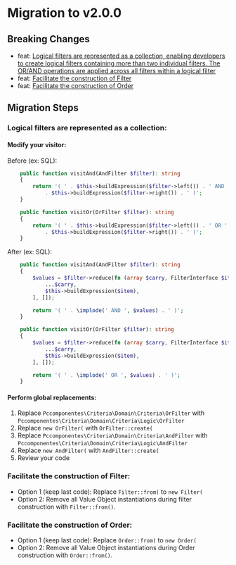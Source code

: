 # Migration to v2.0.0

## Breaking Changes

- feat: [Logical filters are represented as a collection, enabling developers to create logical filters containing more than two individual filters. The OR/AND operations are applied across all filters within a logical filter](https://github.com/PcComponentes/criteria/pull/27)
- feat: [Facilitate the construction of Filter](https://github.com/PcComponentes/criteria/pull/28)
- feat: [Facilitate the construction of Order](https://github.com/PcComponentes/criteria/pull/31)

## Migration Steps

### Logical filters are represented as a collection:

#### Modify your visitor:

Before (ex: SQL):

```php
    public function visitAnd(AndFilter $filter): string
    {
        return '( ' . $this->buildExpression($filter->left()) . ' AND '
            . $this->buildExpression($filter->right()) . ' )';
    }

    public function visitOr(OrFilter $filter): string
    {
        return '( ' . $this->buildExpression($filter->left()) . ' OR '
            . $this->buildExpression($filter->right()) . ' )';
    }
```

After (ex: SQL):

```php
    public function visitAnd(AndFilter $filter): string
    {
        $values = $filter->reduce(fn (array $carry, FilterInterface $item) => [
            ...$carry,
            $this->buildExpression($item),
        ], []);

        return '( ' . \implode(' AND ', $values) . ' )';
    }

    public function visitOr(OrFilter $filter): string
    {
        $values = $filter->reduce(fn (array $carry, FilterInterface $item) => [
            ...$carry,
            $this->buildExpression($item),
        ], []);

        return '( ' . \implode(' OR ', $values) . ' )';
    }
```

#### Perform global replacements:

1. Replace `Pccomponentes\Criteria\Domain\Criteria\OrFilter` with `Pccomponentes\Criteria\Domain\Criteria\Logic\OrFilter`
2. Replace `new OrFilter(` with `OrFilter::create(`
3. Replace `Pccomponentes\Criteria\Domain\Criteria\AndFilter` with `Pccomponentes\Criteria\Domain\Criteria\Logic\AndFilter`
4. Replace `new AndFilter(` with `AndFilter::create(`
5. Review your code

### Facilitate the construction of Filter:

  - Option 1 (keep last code): Replace `Filter::from(` to `new Filter(`
  - Option 2: Remove all Value Object instantiations during filter construction with `Filter::from()`.

### Facilitate the construction of Order:

  - Option 1 (keep last code): Replace `Order::from(` to `new Order(`
  - Option 2: Remove all Value Object instantiations during Order construction with `Order::from()`.
